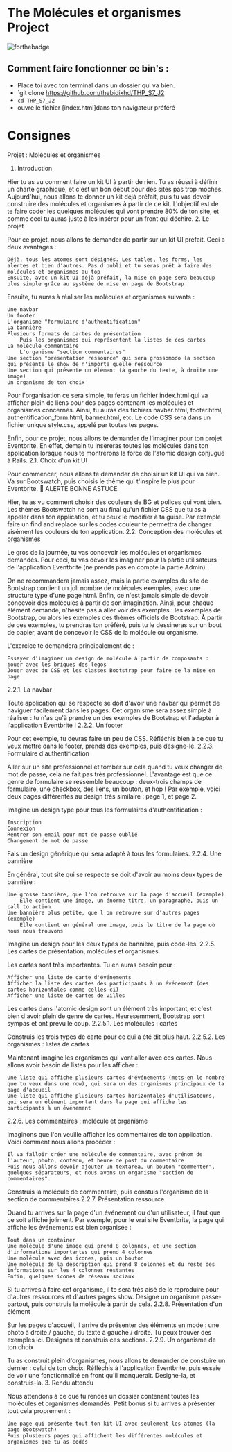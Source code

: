 # The Molécules et organismes Project

![forthebadge](http://forthebadge.com/images/badges/built-with-love.svg)


## Comment faire fonctionner ce bin's :
* Place toi avec ton terminal dans un dossier qui va bien.
* `git clone https://github.com/thebidixhd/THP_S7_J2
* `cd THP_S7_J2`
* ouvre le fichier [index.html]dans ton navigateur préféré


# Consignes

Projet : Molécules et organismes

1. Introduction

Hier tu as vu comment faire un kit UI à partir de rien. Tu as réussi à définir un charte graphique, et c'est un bon début pour des sites pas trop moches. Aujourd'hui, nous allons te donner un kit déjà préfait, puis tu vas devoir construire des molécules et organismes à partir de ce kit. L'objectif est de te faire coder les quelques molécules qui vont prendre 80% de ton site, et comme ceci tu auras juste à les insérer pour un front qui déchire.
2. Le projet

Pour ce projet, nous allons te demander de partir sur un kit UI préfait. Ceci a deux avantages :

    Déjà, tous les atomes sont désignés. Les tables, les forms, les alertes et bien d'autres. Pas d'oubli et tu seras prêt à faire des molécules et organismes au top
    Ensuite, avec un kit UI déjà préfait, la mise en page sera beaucoup plus simple grâce au système de mise en page de Bootstrap

Ensuite, tu auras à réaliser les molécules et organismes suivants :

    Une navbar
    Un footer
    L'organisme "formulaire d'authentification"
    La bannière
    Plusieurs formats de cartes de présentation
        Puis les organismes qui représentent la listes de ces cartes
    La molécule commentaire
        L'organisme "section commentaires"
    Une section "présentation ressource" qui sera grossomodo la section qui présente le show de n'importe quelle ressource
    Une section qui présente un élément (à gauche du texte, à droite une image)
    Un organisme de ton choix

Pour l'organisation ce sera simple, tu feras un fichier index.html qui va afficher plein de liens pour des pages contenant les molécules et organismes concernés. Ainsi, tu auras des fichiers navbar.html, footer.html, authentification_form.html, banner.html, etc. Le code CSS sera dans un fichier unique style.css, appelé par toutes tes pages.

Enfin, pour ce projet, nous allons te demander de l'imaginer pour ton projet Eventbrite. En effet, demain tu insèreras toutes les molécules dans ton application lorsque nous te montrerons la force de l'atomic design conjugué à Rails.
2.1. Choix d'un kit UI

Pour commencer, nous allons te demander de choisir un kit UI qui va bien. Va sur Bootswatch, puis choisis le thème qui t'inspire le plus pour Eventbrite.
🚀 ALERTE BONNE ASTUCE

Hier, tu as vu comment choisir des couleurs de BG et polices qui vont bien. Les thèmes Bootswatch ne sont au final qu'un fichier CSS que tu as à appeler dans ton application, et tu peux le modifier à ta guise. Par exemple faire un find and replace sur les codes couleur te permettra de changer aisément les couleurs de ton application.
2.2. Conception des molécules et organismes

Le gros de la journée, tu vas concevoir les molécules et organismes demandés. Pour ceci, tu vas devoir les imaginer pour la partie utilisateurs de l'application Eventbrite (ne prends pas en compte la partie Admin).

On ne recommandera jamais assez, mais la partie examples du site de Bootstrap contient un joli nombre de molécules exemples, avec une structure type d'une page html. Enfin, ce n'est jamais simple de devoir concevoir des molécules à partir de son imagination. Ainsi, pour chaque élément demandé, n'hésite pas à aller voir des exemples : les exemples de Bootstrap, ou alors les exemples des thèmes officiels de Bootstrap. À partir de ces exemples, tu prendras ton préféré, puis tu le dessineras sur un bout de papier, avant de concevoir le CSS de la molécule ou organisme.

L'exercice te demandera principalement de :

    Essayer d'imaginer un design de molécule à partir de composants : jouer avec les briques des legos
    Jouer avec du CSS et les classes Bootstrap pour faire de la mise en page

2.2.1. La navbar

Toute application qui se respecte se doit d'avoir une navbar qui permet de naviguer facilement dans les pages. Cet organisme sera assez simple à réaliser : tu n'as qu'à prendre un des exemples de Bootstrap et l'adapter à l'application Eventbrite !
2.2.2. Un footer

Pour cet exemple, tu devras faire un peu de CSS. Réfléchis bien à ce que tu veux mettre dans le footer, prends des exemples, puis designe-le.
2.2.3. Formulaire d'authentification

Aller sur un site professionnel et tomber sur cela quand tu veux changer de mot de passe, cela ne fait pas très professionnel. L'avantage est que ce genre de formulaire se ressemble beaucoup : deux-trois champs de formulaire, une checkbox, des liens, un bouton, et hop ! Par exemple, voici deux pages différentes au design très similaire : page 1, et page 2.

Imagine un design type pour tous les formulaires d'authentification :

    Inscription
    Connexion
    Rentrer son email pour mot de passe oublié
    Changement de mot de passe

Fais un design générique qui sera adapté à tous les formulaires.
2.2.4. Une bannière

En général, tout site qui se respecte se doit d'avoir au moins deux types de bannière :

    Une grosse bannière, que l'on retrouve sur la page d'accueil (exemple)
        Elle contient une image, un énorme titre, un paragraphe, puis un call to action
    Une bannière plus petite, que l'on retrouve sur d'autres pages (exemple)
        Elle contient en général une image, puis le titre de la page où nous nous trouvons

Imagine un design pour les deux types de bannière, puis code-les.
2.2.5. Les cartes de présentation, molécules et organismes

Les cartes sont très importantes. Tu en auras besoin pour :

    Afficher une liste de carte d'événements
    Afficher la liste des cartes des participants à un événement (des cartes horizontales comme celles-ci)
    Afficher une liste de cartes de villes

Les cartes dans l'atomic design sont un élément très important, et c'est bien d'avoir plein de genre de cartes. Heuresemment, Bootstrap sont sympas et ont prévu le coup.
2.2.5.1. Les molécules : cartes

Construis les trois types de carte pour ce qui a été dit plus haut.
2.2.5.2. Les organismes : listes de cartes

Maintenant imagine les organismes qui vont aller avec ces cartes. Nous allons avoir besoin de listes pour les afficher :

    Une liste qui affiche plusieurs cartes d'événements (mets-en le nombre que tu veux dans une row), qui sera un des organismes principaux de ta page d'accueil
    Une liste qui affiche plusieurs cartes horizontales d'utilisateurs, qui sera un élément important dans la page qui affiche les participants à un événement

2.2.6. Les commentaires : molécule et organisme

Imaginons que l'on veuille afficher les commentaires de ton application. Voici comment nous allons procéder :

    Il va falloir créer une molécule de commentaire, avec prénom de l'auteur, photo, contenu, et heure de post du commentaire
    Puis nous allons devoir ajouter un textarea, un bouton "commenter", quelques séparateurs, et nous avons un organisme "section de commentaires".

Construis la molécule de commentaire, puis constuis l'organisme de la section de commentaires
2.2.7. Présentation ressource

Quand tu arrives sur la page d'un événement ou d'un utilisateur, il faut que ce soit affiché joliment. Par exemple, pour le vrai site Eventbrite, la page qui affiche les événements est bien organisée :

    Tout dans un container
    Une molécule d'une image qui prend 8 colonnes, et une section d'informations importantes qui prend 4 colonnes
    Une molécule avec des icones, puis un bouton
    Une molécule de la description qui prend 8 colonnes et du reste des informations sur les 4 colonnes restantes
    Enfin, quelques icones de réseaux sociaux

Si tu arrives à faire cet organisme, il te sera très aisé de le reproduire pour d'autres ressources et d'autres pages show. Designe un organisme passe-partout, puis construis la molécule à partir de cela.
2.2.8. Présentation d'un élément

Sur les pages d'accueil, il arrive de présenter des éléments en mode : une photo à droite / gauche, du texte à gauche / droite. Tu peux trouver des exemples ici. Designes et construis ces sections.
2.2.9. Un organisme de ton choix

Tu as construit plein d'organismes, nous allons te demander de constuire un dernier : celui de ton choix. Réfléchis à l'application Eventbrite, puis essaie de voir une fonctionnalité en front qu'il manquerait. Designe-la, et construis-la.
3. Rendu attendu

Nous attendons à ce que tu rendes un dossier contenant toutes les molécules et organismes demandés. Petit bonus si tu arrives à présenter tout cela proprement :

    Une page qui présente tout ton kit UI avec seulement les atomes (la page Bootswatch)
    Puis plusieurs pages qui affichent les différentes molécules et organismes que tu as codés

